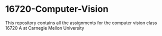 # 16720-Computer-Vision
This repository contains all the assignments for the computer vision class 16720 A at Carnegie Mellon University
